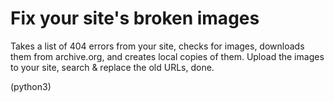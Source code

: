 # Fix your site's broken images

Takes a list of 404 errors from your site, checks for images, downloads them from archive.org, and creates local copies of them. 
Upload the images to your site, search & replace the old URLs, done. 

(python3)
